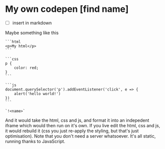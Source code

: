 # My own codepen [find name]

- [ ] insert in markdown


Maybe something like this

    ```html
    <p>My html</p>
    ```

    ```css
    p {
        color: red;
    }
    ```

    ```js
    document.querySelector('p').addEventListener('click', e => {
        alert('hello world!')
    })
    ```

    `!<name>`

And it would take the html, css and js, and format it into an indepedent iframe
which would then run on it's own. If you live edit the html, css and js, it
would rebuild it (css you just re-apply the styling, but that's just
optimisation). Note that you don't need a server whatsoever. It's all static,
running thanks to JavaScript.